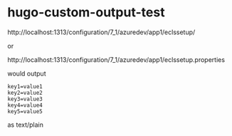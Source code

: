 # hugo-custom-output-test

http://localhost:1313/configuration/7_1/azuredev/app1/eclssetup/

or 

http://localhost:1313/configuration/7_1/azuredev/app1/eclssetup.properties

would output

```
key1=value1
key2=value2
key3=value3
key4=value4
key5=value5
```
as text/plain
